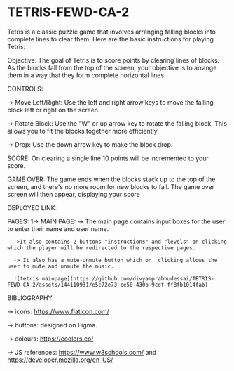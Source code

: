 ﻿# TETRIS-FEWD-CA-2
Tetris is a classic puzzle game that involves arranging falling blocks into complete lines to clear them. Here are the basic instructions for playing Tetris:

Objective: The goal of Tetris is to score points by clearing lines of blocks. As the blocks fall from the top of the screen, your objective is to arrange them in a way that they form complete horizontal lines.

CONTROLS:

-> Move Left/Right: Use the left and right arrow keys to move the falling block left or right on the screen.
      
-> Rotate Block: Use the "W" or up arrow key to rotate the falling block. This allows you to fit the blocks together more efficiently.
        
-> Drop: Use the down arrow key to make the block drop.

SCORE:
On clearing a single line 10 points will be incremented to your score.

GAME OVER:
The game ends when the blocks stack up to the top of the screen, and there's no more room for new blocks to fall. The game over screen will then appear, displaying your score

DEPLOYED LINK:

PAGES:
1-> MAIN PAGE:
      -> The main page contains input boxes for the user to enter their name and user name.
      
      ->It also contains 2 buttons "instructions" and "levels" on clicking which the player will be redirected to the respective pages.
      
      -> It also has a mute-unmute button which on  clicking allows the user to mute and unmute the music.
      
      ![tetris mainpage](https://github.com/divyamprabhudessai/TETRIS-FEWD-CA-2/assets/144110931/e5c72e73-ce58-430b-9cdf-ff8fb1014fab)

      



BIBLIOGRAPHY

-> icons: https://www.flaticon.com/

-> buttons: designed on Figma.

-> colours: https://coolors.co/

-> JS references: https://www.w3schools.com/  and  https://developer.mozilla.org/en-US/

